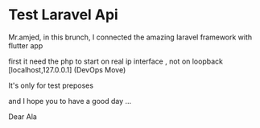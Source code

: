 # Test Laravel Api

Mr.amjed, in this brunch, I connected the amazing laravel framework with flutter app 


first it need the php to start on real ip interface , not on loopback [localhost,127.0.0.1] (DevOps Move)




It's only for test preposes 

and I hope you to have a good day ...

Dear Ala
